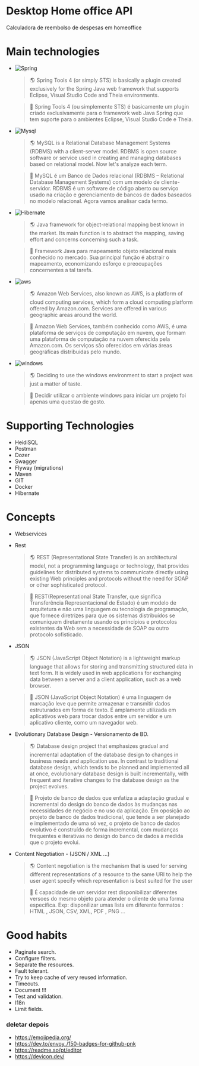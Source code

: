 
# Desktop Home office API
Calculadora de reembolso de despesas em homeoffice


# Main technologies
- ![Spring](https://img.shields.io/badge/Spring-6DB33F?style=for-the-badge&logo=spring&logoColor=white)
    >🌎 Spring Tools 4 (or simply STS) is basically a plugin created exclusively for the Spring Java web framework that supports Eclipse, Visual Studio Code and Theia environments.
    
    >📗 Spring Tools 4 (ou simplemente STS) é basicamente um plugin criado exclusivamente para o framework web Java Spring que tem suporte para o ambientes Eclipse, Visual Studio Code e Theia. 
 
- ![Mysql](https://img.shields.io/badge/MySQL-00000F?style=for-the-badge&logo=mysql&logoColor=white)
    >🌎 MySQL is a Relational Database Management Systems (RDBMS) with a client-server model. RDBMS is open source software or service used in creating and managing databases based on relational model. Now let's analyze each term.
    
    >📗 MySQL é um Banco de Dados relacional (RDBMS – Relational Database Management Systems) com um modelo de cliente-servidor. RDBMS é um software de código aberto ou serviço usado na criação e gerenciamento de bancos de dados baseados no modelo relacional. Agora vamos analisar cada termo.

- ![Hibernate](https://img.shields.io/badge/Hibernate-59666C?style=for-the-badge&logo=Hibernate&logoColor=white)
    >🌎 Java framework for object-relational mapping best known in the market. Its main function is to abstract the mapping, saving effort and concerns concerning such a task.
    
    >📗  Framework Java para mapeamento objeto relacional mais conhecido no mercado. Sua principal função é abstrair o mapeamento, economizando esforço e preocupações concernentes a tal tarefa. 

- ![aws](https://img.shields.io/badge/Amazon_AWS-232F3E?style=for-the-badge&logo=amazon-aws&logoColor=white)
     >🌎 Amazon Web Services, also known as AWS, is a platform of cloud computing services, which form a cloud computing platform offered by Amazon.com. Services are offered in various geographic areas around the world.
    
    >📗  Amazon Web Services, também conhecido como AWS, é uma plataforma de serviços de computação em nuvem, que formam uma plataforma de computação na nuvem oferecida pela Amazon.com. Os serviços são oferecidos em várias áreas geográficas distribuídas pelo mundo.

- ![windows](https://img.shields.io/badge/Windows-0078D6?style=for-the-badge&logo=windows&logoColor=white)
    >🌎 Deciding to use the windows environment to start a project was just a matter of taste.
    
    >📗  Decidir utilizar o ambiente windows para iniciar um projeto foi apenas uma questao de gosto.


# Supporting Technologies
- HeidiSQL
- Postman
- Dozer
- Swagger
- Flyway (migrations)
- Maven
- GIT
- Docker
- Hibernate

# Concepts 
- Webservices
- Rest
    > 🌎 REST (Representational State Transfer) is an architectural model, not a programming language or technology, that provides guidelines for distributed systems to communicate directly using existing Web principles and protocols without the need for SOAP or other sophisticated protocol.
    
    > 📗 REST(Representational State Transfer, que significa Transferência Representacional de Estado) é um modelo de arquitetura e não uma linguagem ou tecnologia de programação, que fornece diretrizes para que os sistemas distribuídos se comuniquem diretamente usando os princípios e protocolos existentes da Web sem a necessidade de SOAP ou outro protocolo sofisticado.
    
- JSON
    > 🌎 JSON (JavaScript Object Notation) is a lightweight markup language that allows for storing and transmitting structured data in text form. It is widely used in web applications for exchanging data between a server and a client application, such as a web browser.
    
    > 📗 JSON (JavaScript Object Notation) é uma linguagem de marcação leve que permite armazenar e transmitir dados estruturados em forma de texto. É amplamente utilizada em aplicativos web para trocar dados entre um servidor e um aplicativo cliente, como um navegador web.

- Evolutionary Database Design - Versionamento de BD.
   > 🌎 Database design project that emphasizes gradual and incremental adaptation of the database design to changes in business needs and application use. In contrast to traditional database design, which tends to be planned and implemented all at once, evolutionary database design is built incrementally, with frequent and iterative changes to the database design as the project evolves.
  
    > 📗  Projeto de banco de dados que enfatiza a adaptação gradual e incremental do design do banco de dados às mudanças nas necessidades de negócio e no uso da aplicação. Em oposição ao projeto de banco de dados tradicional, que tende a ser planejado e implementado de uma só vez, o projeto de banco de dados evolutivo é construído de forma incremental, com mudanças frequentes e iterativas no design do banco de dados à medida que o projeto evolui.






- Content Negotiation - (JSON / XML ...)
    > 🌎 Content negotiation is the mechanism that is used for serving different representations of a resource to the same URI to help the user agent specify which representation is best suited for the user 
    
    > 📗 É capacidade de um servidor rest disponibilizar diferentes versoes do mesmo objeto para atender o cliente de uma forma especifica. Exp: disponilizar umas lista em diferente formatos : HTML , JSON, CSV, XML, PDF , PNG ...

# Good habits
- Paginate search.
- Configure filters.
- Separate the resources.
- Fault tolerant.
- Try to keep cache of very reused information.
- Timeouts.
- Document !!!
- Test and validation.
- I18n
- Limit fields.


###  deletar depois
- https://emojipedia.org/
- https://dev.to/envoy_/150-badges-for-github-pnk
- https://readme.so/pt/editor
- https://devicon.dev/
